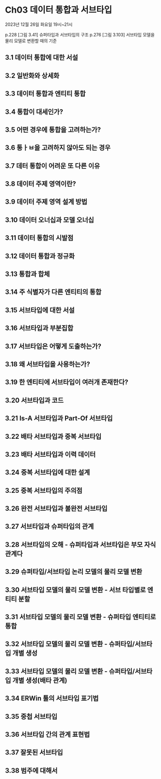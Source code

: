 # Ch03 데이터 통합과 서브타입

2023년 12월 26일 화요일 19시~21시

p.228 [그림 3.41] 슈퍼타입과 서브타입의 구조
p.276 [그림 3.103] 서브타입 모델을 물리 모델로 변환할 때의 기준

## 3.1 데이터 통합에 대한 서설

## 3.2 일반화와 상세화

## 3.3 데이터 통합과 엔티티 통합

## 3.4 통합이 대세인가?

## 3.5 어떤 경우에 통합을 고려하는가?

## 3.6 통ㅏㅂ을 고려하지 않아도 되는 경우

## 3.7 데터 통합이 어려운 또 다른 이유

## 3.8 데이터 주제 영역이란?

## 3.9 데이터 주제 영역 설계 방법

## 3.10 데이터 오너십과 모델 오너십

## 3.11 데이터 통합의 시발점

## 3.12 데이터 통합과 정규화

## 3.13 통합과 합체

## 3.14 주 식별자가 다른 엔티티의 통합

## 3.15 서브타입에 대한 서설

## 3.16 서브타입과 부분집합

## 3.17 서브타입은 어떻게 도출하는가?

## 3.18 왜 서브타입을 사용하는가?

## 3.19 한 엔티티에 서브타입이 여러개 존재한다?

## 3.20 서브타입과 코드

## 3.21 Is-A 서브타입과 Part-Of 서브타입

## 3.22 배타 서브타입과 중복 서브타입

## 3.23 배타 서브타입과 이력 데이터

## 3.24 중복 서브타입에 대한 설계

## 3.25 중복 서브타입의 주의점

## 3.26 완전 서브타입과 불완전 서브타입

## 3.27 서브타입과 슈퍼타입의 관계

## 3.28 서브타입의 오해 - 슈퍼타입과 서브타입은 부모 자식 관계다

## 3.29 슈퍼타입/서브타입 논리 모델의 물리 모델 변환

## 3.30 서브타입 모델의 물리 모델 변환 - 서브 타입별로 엔티티 분할

## 3.31 서브타입 모델의 물리 모델 변환 - 슈퍼타입 엔티티로 통합

## 3.32 서브타입 모델의 물리 모델 변환 - 슈퍼타입/서브타입 개별 생성

## 3.33 서브타입 모델의 물리 모델 변환 - 슈퍼타입/서브타입 개별 생성(배타 관계)

## 3.34 ERWin 툴의 서브타입 표기법

## 3.35 중첩 서브타입

## 3.36 서브타입 간의 관계 표현법

## 3.37 잘못된 서브타입

## 3.38 범주에 대해서
